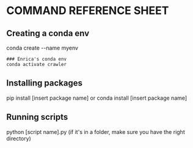 # COMMAND REFERENCE SHEET

## Creating a conda env
conda create --name myenv

    ### Enrica's conda env
    conda activate crawler


## Installing packages

pip install [insert package name]
or
conda install [insert package name]

## Running scripts
python [script name].py (if it's in a folder, make sure you have the right directory)

